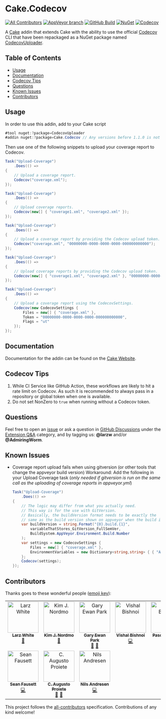 # Cake.Codecov

[![All Contributors][all-contributorsimage]](#contributors)
[![AppVeyor branch](https://img.shields.io/appveyor/build/cakecontrib/cake-codecov/develop?logo=appveyor)](https://ci.appveyor.com/project/cakecontrib/cake-codecov/branch/develop)
[![GitHub Build](https://img.shields.io/github/actions/workflow/status/cake-contrib/Cake.Codecov/build.yml?logo=github)](https://github.com/cake-contrib/Cake.Codecov/actions/workflows/build.yml?query=branch%3Adevelop)
[![NuGet](https://img.shields.io/nuget/v/Cake.Codecov?logo=nuget)](https://www.nuget.org/packages/Cake.Codecov/)
[![Codecov](https://img.shields.io/codecov/c/github/cake-contrib/Cake.Codecov?logo=codecov)](https://codecov.io/gh/cake-contrib/Cake.Codecov)

A [Cake](https://cakebuild.net) addin that extends Cake with the ability to use
the official
[Codecov](https://docs.codecov.com/docs/codecov-uploader#using-the-cli) CLI that
have been repackaged as a NuGet package named [CodecovUploader](https://www.nuget.org/packages/CodecovUploader).

<!-- START doctoc generated TOC please keep comment here to allow auto update -->
<!-- DON'T EDIT THIS SECTION, INSTEAD RE-RUN doctoc TO UPDATE -->
## Table of Contents

- [Usage](#usage)
- [Documentation](#documentation)
- [Codecov Tips](#codecov-tips)
- [Questions](#questions)
- [Known Issues](#known-issues)
- [Contributors](#contributors)

<!-- END doctoc generated TOC please keep comment here to allow auto update -->

## Usage

In order to use this addin, add to your Cake script

```csharp
#tool nuget:?package=CodecovUploader
#addin nuget:?package=Cake.Codecov // Any versions before 1.1.0 is not guaranteed to work anymore.
```

Then use one of the following snippets to upload your coverage report to Codecov.

```csharp
Task("Upload-Coverage")
    .Does(() =>
{
    // Upload a coverage report.
    Codecov("coverage.xml");
});
```

```csharp
Task("Upload-Coverage")
    .Does(() =>
{
    // Upload coverage reports.
    Codecov(new[] { "coverage1.xml", "coverage2.xml" });
});
```

```csharp
Task("Upload-Coverage")
    .Does(() =>
{
    // Upload a coverage report by providing the Codecov upload token.
    Codecov("coverage.xml", "00000000-0000-0000-0000-000000000000");
});
```

```csharp
Task("Upload-Coverage")
    .Does(() =>
{
    // Upload coverage reports by providing the Codecov upload token.
    Codecov(new[] { "coverage1.xml", "coverage2.xml" }, "00000000-0000-0000-0000-000000000000");
});
```

```csharp
Task("Upload-Coverage")
    .Does(() =>
{
    // Upload a coverage report using the CodecovSettings.
    Codecov(new CodecovSettings {
        Files = new[] { "coverage.xml" },
        Token = "00000000-0000-0000-0000-000000000000",
        Flags = "ut"
    });
});
```

## Documentation

Documentation for the addin can be found on the [Cake Website](https://cakebuild.net/extensions/cake-codecov/).

## Codecov Tips

1. While CI Service like GitHub Action, these workflows are likely to hit a rate
   limit on Codecov. As such it is recommended to always pass in a repository or
   global token when one is available.
2. Do not set NonZero to `true` when running without a Codecov token.

## Questions

Feel free to open an [issue](https://github.com/cake-contrib/Cake.Codecov/issues) or ask a question in [GitHub Discussions](https://github.com/cake-build/cake/discussions) under the [Extension Q&A](https://github.com/cake-build/cake/discussions/categories/extension-q-a) category, and by tagging us: **@larzw** and/or **@AdmiringWorm**.

## Known Issues

- Coverage report upload fails when using gitversion (or other tools that change the appveyor build version)
  Workaround: Add the following in your Upload Coverage task (*only needed if gitversion is run on the same call as the uploading of coverage reports in appveyor.yml*)

  ```csharp
  Task("Upload-Coverage")
      .Does(() =>
  {
      // The logic may differ from what you actually need.
      // This way is for the use with GitVersion.
      // Basically, the buildVersion format needs to be exactly the
      // same as the build version shown on appveyor when the build is done.
      var buildVersion = string.Format("{0}.build.{1}",
          variableThatStores_GitVersion_FullSemVer,
          BuildSystem.AppVeyor.Environment.Build.Number
      );
      var settings = new CodecovSettings {
          Files = new[] { "coverage.xml" },
          EnvironmentVariables = new Dictionary<string,string> { { "APPVEYOR_BUILD_VERSION", buildVersion } }
      };
      Codecov(settings);
  });
  ```

## Contributors

Thanks goes to these wonderful people ([emoji key](https://allcontributors.org/docs/en/emoji-key)):

<!-- ALL-CONTRIBUTORS-LIST:START - Do not remove or modify this section -->
<!-- prettier-ignore-start -->
<!-- markdownlint-disable -->
<table>
  <tbody>
    <tr>
      <td align="center" valign="top" width="14.28%"><a href="https://www.linkedin.com/in/larz-white-5a8264108"><img src="https://avatars0.githubusercontent.com/u/6298611?v=4?s=100" width="100px;" alt="Larz White"/><br /><sub><b>Larz White</b></sub></a><br /><a href="#maintenance-larzw" title="Maintenance">🚧</a></td>
      <td align="center" valign="top" width="14.28%"><a href="https://github.com/AdmiringWorm"><img src="https://avatars3.githubusercontent.com/u/1474648?v=4?s=100" width="100px;" alt="Kim J. Nordmo"/><br /><sub><b>Kim J. Nordmo</b></sub></a><br /><a href="#maintenance-AdmiringWorm" title="Maintenance">🚧</a></td>
      <td align="center" valign="top" width="14.28%"><a href="http://www.gep13.co.uk/blog"><img src="https://avatars3.githubusercontent.com/u/1271146?v=4?s=100" width="100px;" alt="Gary Ewan Park"/><br /><sub><b>Gary Ewan Park</b></sub></a><br /><a href="https://github.com/cake-contrib/Cake.Codecov/pulls?q=is%3Apr+reviewed-by%3Agep13" title="Reviewed Pull Requests">👀</a> <a href="https://github.com/cake-contrib/Cake.Codecov/issues?q=author%3Agep13" title="Ideas, Planning, & Feedback">🤔</a></td>
      <td align="center" valign="top" width="14.28%"><a href="https://github.com/vkbishnoi"><img src="https://avatars0.githubusercontent.com/u/8297727?v=4?s=100" width="100px;" alt="Vishal Bishnoi"/><br /><sub><b>Vishal Bishnoi</b></sub></a><br /><a href="https://github.com/cake-contrib/Cake.Codecov/commits?author=vkbishnoi" title="Code">💻</a></td>
      <td align="center" valign="top" width="14.28%"><a href="https://twitter.com/hereispascal"><img src="https://avatars1.githubusercontent.com/u/2190718?v=4?s=100" width="100px;" alt="Pascal Berger"/><br /><sub><b>Pascal Berger</b></sub></a><br /><a href="https://github.com/cake-contrib/Cake.Codecov/issues?q=author%3Apascalberger" title="Ideas, Planning, & Feedback">🤔</a></td>
      <td align="center" valign="top" width="14.28%"><a href="https://github.com/twenzel"><img src="https://avatars2.githubusercontent.com/u/500376?v=4?s=100" width="100px;" alt="Toni Wenzel"/><br /><sub><b>Toni Wenzel</b></sub></a><br /><a href="https://github.com/cake-contrib/Cake.Codecov/issues?q=author%3Atwenzel" title="Ideas, Planning, & Feedback">🤔</a></td>
      <td align="center" valign="top" width="14.28%"><a href="https://github.com/Jericho"><img src="https://avatars0.githubusercontent.com/u/112710?v=4?s=100" width="100px;" alt="jericho"/><br /><sub><b>jericho</b></sub></a><br /><a href="https://github.com/cake-contrib/Cake.Codecov/issues?q=author%3AJericho" title="Ideas, Planning, & Feedback">🤔</a></td>
    </tr>
    <tr>
      <td align="center" valign="top" width="14.28%"><a href="https://github.com/gitfool"><img src="https://avatars2.githubusercontent.com/u/750121?v=4?s=100" width="100px;" alt="Sean Fausett"/><br /><sub><b>Sean Fausett</b></sub></a><br /><a href="https://github.com/cake-contrib/Cake.Codecov/commits?author=gitfool" title="Code">💻</a></td>
      <td align="center" valign="top" width="14.28%"><a href="https://augustoproiete.net"><img src="https://avatars.githubusercontent.com/u/177608?v=4?s=100" width="100px;" alt="C. Augusto Proiete"/><br /><sub><b>C. Augusto Proiete</b></sub></a><br /><a href="https://github.com/cake-contrib/Cake.Codecov/commits?author=augustoproiete" title="Documentation">📖</a> <a href="https://github.com/cake-contrib/Cake.Codecov/issues?q=author%3Aaugustoproiete" title="Ideas, Planning, & Feedback">🤔</a></td>
      <td align="center" valign="top" width="14.28%"><a href="https://blog.nils-andresen.de"><img src="https://avatars.githubusercontent.com/u/349188?v=4?s=100" width="100px;" alt="Nils Andresen"/><br /><sub><b>Nils Andresen</b></sub></a><br /><a href="https://github.com/cake-contrib/Cake.Codecov/commits?author=nils-a" title="Code">💻</a></td>
    </tr>
  </tbody>
</table>

<!-- markdownlint-restore -->
<!-- prettier-ignore-end -->

<!-- ALL-CONTRIBUTORS-LIST:END -->

This project follows the [all-contributors](https://github.com/all-contributors/all-contributors) specification. Contributions of any kind welcome!

[all-contributors]: https://github.com/all-contributors/all-contributors
[all-contributorsimage]: https://img.shields.io/github/all-contributors/cake-contrib/Cake.Codecov.svg?color=orange&style=flat-square
